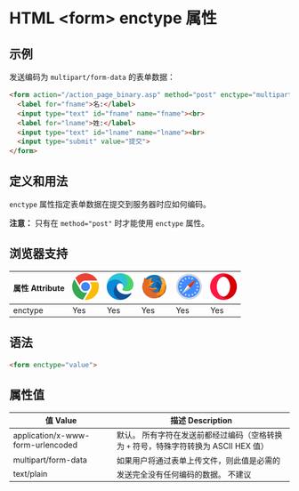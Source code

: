  HTML \<form> enctype 属性
===

## 示例

发送编码为 `multipart/form-data` 的表单数据：

```html idoc:preview:iframe
<form action="/action_page_binary.asp" method="post" enctype="multipart/form-data">
  <label for="fname">名:</label>
  <input type="text" id="fname" name="fname"><br>
  <label for="lname">姓:</label>
  <input type="text" id="lname" name="lname"><br>
  <input type="submit" value="提交">
</form>
```


## 定义和用法

`enctype` 属性指定表单数据在提交到服务器时应如何编码。

**注意：** 只有在 `method="post"` 时才能使用 `enctype` 属性。

## 浏览器支持

| 属性 Attribute | ![chrome][1] | ![edge][2] | ![firefox][3] | ![safari][4] | ![opera][5] |
| ------- | --- | --- | --- | --- | --- |
| enctype   | Yes | Yes | Yes | Yes | Yes |
<!--rehype:style=width: 100%; display: inline-table;-->

## 语法

```html
<form enctype="value">
```

## 属性值

| 值 Value | 描述 Description |
| ----- | ----- |
| application/x-www-form-urlencoded | 默认。 所有字符在发送前都经过编码（空格转换为 `+` 符号，特殊字符转换为 ASCII HEX 值） |
| multipart/form-data               | 如果用户将通过表单上传文件，则此值是必需的 |
| text/plain                        | 发送完全没有任何编码的数据。 不建议 |
<!--rehype:style=width: 100%; display: inline-table;-->

[1]: ../assets/chrome.svg
[2]: ../assets/edge.svg
[3]: ../assets/firefox.svg
[4]: ../assets/safari.svg
[5]: ../assets/opera.svg

